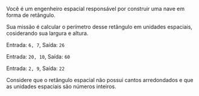 Você é um engenheiro espacial responsável por construir uma nave em forma de retângulo.

<Text title="O desafio">Sua missão é calcular o perímetro desse retângulo em unidades espaciais, cosiderando sua largura e altura.</Text>

<Quote title="Exemplo 1">Entrada: `6, 7`, Saída: `26`</Quote>

<Quote title="Exemplo 2">Entrada: `20, 10`, Saída: `60`</Quote>

<Quote title="Exemplo 3">Entrada: `2, 9`, Saída: `22`</Quote>

<Alert>Considere que o retângulo espacial não possui cantos arredondados e que as unidades espaciais são números inteiros.</Alert>